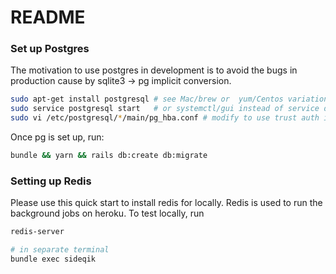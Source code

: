 # README

### Set up Postgres

The motivation to use postgres in development is to avoid the bugs in production cause by sqlite3 -> pg implicit conversion.

```bash
sudo apt-get install postgresql # see Mac/brew or  yum/Centos variations on install or is postgres.app on mac
sudo service postgresql start   # or systemctl/gui instead of service depending on version/distro of unix
sudo vi /etc/postgresql/*/main/pg_hba.conf # modify to use trust auth instead of peer auth ref: https://stackoverflow.com/questions/18664074/getting-error-peer-authentication-failed-for-user-postgres-when-trying-to-ge 
```

Once pg is set up, run:
```bash
bundle && yarn && rails db:create db:migrate
```

### Setting up Redis
Please use this quick start to install redis for locally. Redis is used to
run the background jobs on heroku. To test locally, run
```bash
redis-server

# in separate terminal
bundle exec sideqik
```